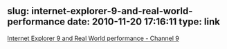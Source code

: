 slug: internet-explorer-9-and-real-world-performance
date: 2010-11-20 17:16:11
type: link
---

[Internet Explorer 9 and Real World performance - Channel 9](http://channel9.msdn.com/posts/Internet-Explorer-9-and-Real-World-performance)
